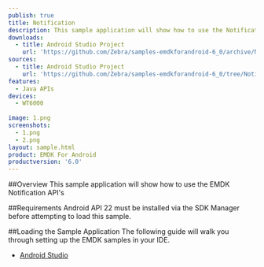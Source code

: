 ```yaml
---
publish: true
title: Notification
description: This sample application will show how to use the Notification APIs
downloads:
  - title: Android Studio Project
    url: 'https://github.com/Zebra/samples-emdkforandroid-6_0/archive/NotificationSample1.zip'
sources:
  - title: Android Studio Project
    url: 'https://github.com/Zebra/samples-emdkforandroid-6_0/tree/NotificationSample1'
features:
  - Java APIs
devices:
  - WT6000
  
image: 1.png
screenshots:
  - 1.png
  - 2.png
layout: sample.html
product: EMDK For Android
productversion: '6.0'
---
```


##Overview
This sample application will show how to use the EMDK Notification API's

##Requirements
Android API 22 must be installed via the SDK Manager before attempting to load this sample.

##Loading the Sample Application
The following guide will walk you through setting up the EMDK samples in your IDE.

* [Android Studio](/emdk-for-android/6-0/guide/emdksamples_androidstudio)






















